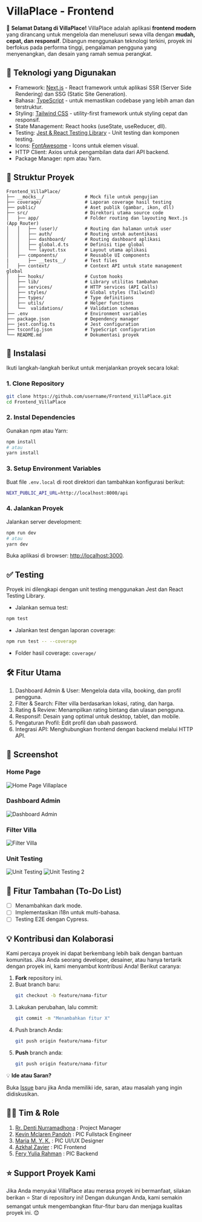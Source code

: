 # VillaPlace - Frontend

🏡 **Selamat Datang di VillaPlace!** 
VillaPlace adalah aplikasi **frontend modern** yang dirancang untuk mengelola dan menelusuri sewa villa dengan **mudah, cepat, dan responsif**. Dibangun menggunakan teknologi terkini, proyek ini berfokus pada performa tinggi, pengalaman pengguna yang menyenangkan, dan desain yang ramah semua perangkat.

## 🚀 Teknologi yang Digunakan

- Framework: [Next.js](https://nextjs.org/) - React framework untuk aplikasi SSR (Server Side Rendering) dan SSG (Static Site Generation).
- Bahasa: [TypeScript](https://www.typescriptlang.org/) - untuk memastikan codebase yang lebih aman dan terstruktur.
- Styling: [Tailwind CSS](https://tailwindcss.com/) - utility-first framework untuk styling cepat dan responsif.
- State Management: React hooks (useState, useReducer, dll).
- Testing: [Jest & React Testing Library](https://nextjs.org/docs/app/building-your-application/testing/jest) - Unit testing dan komponen testing.
- Icons: [FontAwesome](https://fontawesome.com/) - Icons untuk elemen visual.
- HTTP Client: Axios untuk pengambilan data dari API backend.
- Package Manager: npm atau Yarn.

## 📁 Struktur Proyek

```
Frontend_VillaPlace/
├── __mocks__/               # Mock file untuk pengujian
├── coverage/                # Laporan coverage hasil testing
├── public/                  # Aset publik (gambar, ikon, dll)
├── src/                     # Direktori utama source code
│   ├── app/                 # Folder routing dan layouting Next.js (App Router)
│   │   ├── (user)/          # Routing dan halaman untuk user
│   │   ├── auth/            # Routing untuk autentikasi
│   │   ├── dashboard/       # Routing dashboard aplikasi
│   │   ├── global.d.ts      # Definisi tipe global
│   │   └── layout.tsx       # Layout utama aplikasi
│   ├── components/          # Reusable UI components
|       ├── __tests__/       # Test files
│   ├── context/             # Context API untuk state management global
│   ├── hooks/               # Custom hooks
│   ├── lib/                 # Library utilitas tambahan
│   ├── services/            # HTTP services (API Calls)
│   ├── styles/              # Global styles (Tailwind)
│   ├── types/               # Type definitions
│   ├── utils/               # Helper functions
│   └──  validations/        # Validation schemas
├── .env                     # Environment variables
├── package.json             # Dependency manager
├── jest.config.ts           # Jest configuration
├── tsconfig.json            # TypeScript configuration
└── README.md                # Dokumentasi proyek
```

## 🔧 Instalasi

Ikuti langkah-langkah berikut untuk menjalankan proyek secara lokal:

### 1. Clone Repository

```bash
git clone https://github.com/username/Frontend_VillaPlace.git
cd Frontend_VillaPlace
```

### 2. Instal Dependencies

Gunakan npm atau Yarn:

```bash
npm install
# atau
yarn install
```

### 3. Setup Environment Variables

Buat file `.env.local` di root direktori dan tambahkan konfigurasi berikut:

```bash
NEXT_PUBLIC_API_URL=http://localhost:8000/api
```

### 4. Jalankan Proyek

Jalankan server development:

```bash
npm run dev
# atau
yarn dev
```

Buka aplikasi di browser: [http://localhost:3000](http://localhost:3000).

## ✅ Testing

Proyek ini dilengkapi dengan unit testing menggunakan Jest dan React Testing Library.

- Jalankan semua test:

```bash
npm test
```

- Jalankan test dengan laporan coverage:

```bash
npm run test -- --coverage
```

- Folder hasil coverage: `coverage/`

## 🛠️ Fitur Utama

1. Dashboard Admin & User: Mengelola data villa, booking, dan profil pengguna.
2. Filter & Search: Filter villa berdasarkan lokasi, rating, dan harga.
3. Rating & Review: Menampilkan rating bintang dan ulasan pengguna.
4. Responsif: Desain yang optimal untuk desktop, tablet, dan mobile.
5. Pengaturan Profil: Edit profil dan ubah password.
6. Integrasi API: Menghubungkan frontend dengan backend melalui HTTP API.

## 📸 Screenshot

### Home Page
![Home Page Villaplace](https://github.com/user-attachments/assets/6ca071e1-dd57-477b-93cb-e6d21f921473)

### Dashboard Admin

![Dashboard Admin](https://github.com/user-attachments/assets/4aec77bb-3ddd-4a4e-84bc-a63d678074b3)

### Filter Villa

![Filter Villa](https://github.com/user-attachments/assets/ace4c035-b31c-4dc2-b7f4-1ecc85780b49)

### Unit Testing

![Unit Testing](https://github.com/user-attachments/assets/4f15d2a3-171f-44b7-bbba-78e9e040c3ac) ![Unit Testing 2](https://github.com/user-attachments/assets/2af94a37-8b0f-41c0-9cb3-e2e7a5a988e7)

## 🧩 Fitur Tambahan (To-Do List)

- [ ] Menambahkan dark mode.
- [ ] Implementasikan i18n untuk multi-bahasa.
- [ ] Testing E2E dengan Cypress.

## 💡 Kontribusi dan Kolaborasi

Kami percaya proyek ini dapat berkembang lebih baik dengan bantuan komunitas. Jika Anda seorang developer, desainer, atau hanya tertarik dengan proyek ini, kami menyambut kontribusi Anda! Berikut caranya:

1. **Fork** repository ini.
2. Buat branch baru:
   ```bash
   git checkout -b feature/nama-fitur
   ```
3. Lakukan perubahan, lalu commit:
   ```bash
   git commit -m "Menambahkan fitur X"
   ```
4. Push branch Anda:
   ```bash
   git push origin feature/nama-fitur
   ```
5. **Push** branch anda:
   ```bash
   git push origin feature/nama-fitur
   ```

💡 **Ide atau Saran?**

Buka [Issue](https://github.com/Villa-Place/Frontend_VillaPlace/issues) baru jika Anda memiliki ide, saran, atau masalah yang ingin didiskusikan.

## 👨‍💻 Tim & Role

1. [Rr. Denti Nurramadhona](https://www.linkedin.com/in/rrdentin/) : Project Manager
2. [Kevin Mclaren Pandoh](https://www.linkedin.com/in/kevinmpandoh/) : PIC Fullstack Engineer
3. [Maria M. Y. K.](https://www.instagram.com/mariasunlla/) : PIC UI/UX Designer
4. [Azkhal Zavier](https://www.linkedin.com/in/azkhal-zavier/) : PIC Frontend
5. [Fery Yulia Rahman](https://www.linkedin.com/in/feryyuliarahman/) : PIC Backend

## ⭐ Support Proyek Kami

Jika Anda menyukai VillaPlace atau merasa proyek ini bermanfaat, silakan berikan ⭐ Star di repository ini! Dengan dukungan Anda, kami semakin semangat untuk mengembangkan fitur-fitur baru dan menjaga kualitas proyek ini. 😊
